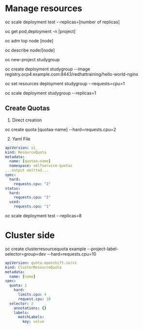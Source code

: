 # Manage resources

oc scale deployment test --replicas=[number of replicas]

oc get pod,deployment -n [project]

oc adm top node [node]

oc describe node/[node]

oc new-project studygroup

oc create deployment studygroup --image registry.ocp4.example.com:8443/redhattraining/hello-world-nginx

oc set resources deployment studygroup --requests=cpu=1

oc scale deployment studygroup --replicas=1

## Create Quotas

1. Direct creation

oc create quota [quotaa-name] --hard=requests.cpu=2

2. Yaml File

```quota.yaml
apiVersion: v1
kind: ResourceQuota
metadata:
  name: [quotaa-name]
  namespace: selfservice-quotas
...output omitted...
spec:
  hard:
    requests.cpu: "2"
status:
  hard:
    requests.cpu: "2"
  used:
    requests.cpu: "1"
```

oc scale deployment test --replicas=8

# Cluster side

oc create clusterresourcequota example --project-label-selector=group=dev --hard=requests.cpu=10

```cluster-quota.yaml
apiVersion: quota.openshift.io/v1
kind: ClusterResourceQuota
metadata:
  name: [name]
spec:
  quota: 1
    hard:
      limits.cpu: 4
      request.cpu: 10
  selector: 2
    annotations: {}
    labels:
      matchLabels:
        key: value
```
